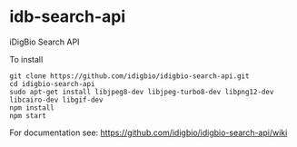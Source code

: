 idb-search-api
==============

iDigBio Search API

To install
```
git clone https://github.com/idigbio/idigbio-search-api.git
cd idigbio-search-api
sudo apt-get install libjpeg8-dev libjpeg-turbo8-dev libpng12-dev libcairo-dev libgif-dev
npm install
npm start
```

For documentation see:
https://github.com/idigbio/idigbio-search-api/wiki

